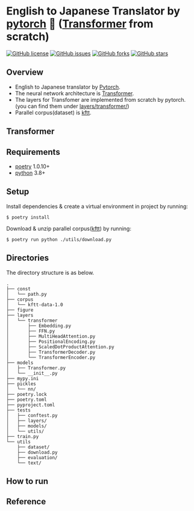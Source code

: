 # English to Japanese Translator by [pytorch](https://pytorch.org/) 🙊 ([Transformer](https://arxiv.org/abs/1706.03762) from scratch)

[![GitHub license](https://img.shields.io/github/license/YadaYuki/en_ja_translator_pytorch)](https://github.com/YadaYuki/en_ja_translator_pytorch) [![GitHub issues](https://img.shields.io/github/issues/YadaYuki/en_ja_translator_pytorch)](https://github.com/YadaYuki/en_ja_translator_pytorch/issues) [![GitHub forks](https://img.shields.io/github/forks/YadaYuki/en_ja_translator_pytorch)](https://github.com/YadaYuki/en_ja_translator_pytorch/network) [![GitHub stars](https://img.shields.io/github/stars/YadaYuki/en_ja_translator_pytorch)](https://github.com/YadaYuki/en_ja_translator_pytorch/stargazers)

## Overview

- English to Japanese translator by [Pytorch](https://pytorch.org/).
- The neural network architecture is [Transformer](https://arxiv.org/abs/1706.03762).
- The layers for Transfomer are implemented from scratch by pytorch. (you can find them under [layers/transformer/](https://github.com/YadaYuki/en_ja_translator_pytorch/tree/master/layers/transformer))
- Parallel corpus(dataset) is [kftt](http://www.phontron.com/kftt/index-ja.html).

## Transformer

## Requirements

- [poetry](https://python-poetry.org/) 1.0.10+
- [python](https://www.python.org/) 3.8+

## Setup

Install dependencies & create a virtual environment in project by running:

```
$ poetry install
```

Download & unzip parallel corpus([kftt](http://www.phontron.com/kftt/index-ja.html)) by running:

```
$ poetry run python ./utils/download.py
```

## Directories

The directory structure is as below.

```
.
├── const
│   └── path.py
├── corpus
│   └── kftt-data-1.0
├── figure
├── layers
│   └── transformer
│       ├── Embedding.py
│       ├── FFN.py
│       ├── MultiHeadAttention.py
│       ├── PositionalEncoding.py
│       ├── ScaledDotProductAttention.py
│       ├── TransformerDecoder.py
│       └── TransformerEncoder.py
├── models
│   ├── Transformer.py
│   └── __init__.py
├── mypy.ini
├── pickles
│   └── nn/
├── poetry.lock
├── poetry.toml
├── pyproject.toml
├── tests
│   ├── conftest.py
│   ├── layers/
│   ├── models/
│   └── utils/
├── train.py
└── utils
    ├── dataset/
    ├── download.py
    ├── evaluation/
    └── text/
```

## How to run

## Reference
